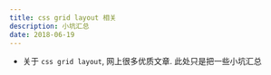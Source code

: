 ```yaml
---
title: css grid layout 相关
description: 小坑汇总
date: 2018-06-19
---
```


* 关于 `css grid layout`, 网上很多优质文章. 此处只是把一些小坑汇总
